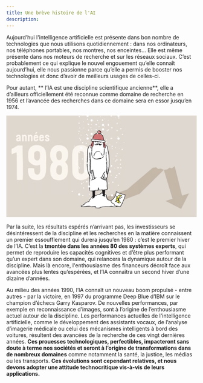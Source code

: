 ```yaml
---
title: Une brève histoire de l'AI
description:
---
```



Aujourd’hui l'intelligence artificielle est présente dans bon nombre de technologies que nous utilisons quotidiennement : dans nos ordinateurs, nos téléphones portables, nos montres, nos enceintes… Elle est même présente dans nos moteurs de recherche et sur les réseaux sociaux. C’est probablement ce qui explique le nouvel engouement qu’elle connaît aujourd’hui, elle nous passionne parce qu’elle a permis de booster nos technologies et donc d’avoir de meilleurs usages de celles-ci.

Pour autant, ** l’IA est une discipline scientifique ancienne**, elle a d’ailleurs officiellement été reconnue comme domaine de recherche en 1956 et l’avancée des recherches dans ce domaine sera en essor jusqu’en 1974.

 ![Image First winter for AI](../Images/Hiver_1980.png)

Par la suite, les résultats espérés n’arrivant pas, les investisseurs se désintéressent de la discipline et les recherches en la matière connaissent un premier essoufflement qui durera jusqu’en 1980 : c’est le premier hiver de l’IA. C’est la **tmontée dans les années 80 des systèmes experts**, qui permet de reproduire les capacités cognitives et d’être plus performant qu’un expert dans son domaine, qui relancera la dynamique autour de la discipline. Mais là encore, l'enthousiasme des financeurs décroît face aux avancées plus lentes qu’espérées, et l’IA connaîtra un second hiver d’une dizaine d’années.

Au milieu des années 1990, l’IA connaît un nouveau boom propulsé - entre autres - par la victoire, en 1997 du programme Deep Blue d’IBM sur le champion d’échecs Garry Kasparov. De nouvelles performances, par exemple en reconnaissance d’images, sont à l’origine de l’enthousiasme actuel autour de la discipline. Les performances actuelles de l'intelligence artificielle, comme le développement des assistants vocaux, de l’analyse d’imagerie médicale ou celui des mécanismes intelligents à bord des voitures, résultent des avancées de la recherche de ces vingt dernières années. **Ces prouesses technologiques, perfectibles, impacteront sans doute à terme nos sociétés et seront à l’origine de transformations dans de nombreux domaines** comme notamment la santé, la justice, les médias ou les transports. **Ces évolutions sont cependant relatives, et nous devons adopter une attitude technocritique vis-à-vis de leurs applications.**
